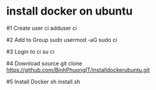 # install docker on ubuntu


#1 Create user ci
adduser ci

#2 Add to Group sudo
usermod -aG sudo ci

#3 Login to ci
su ci

#4 Download source
git clone https://github.com/BinhPhuongIT/installdockerubuntu.git

#5 Install Docker
sh install.sh
